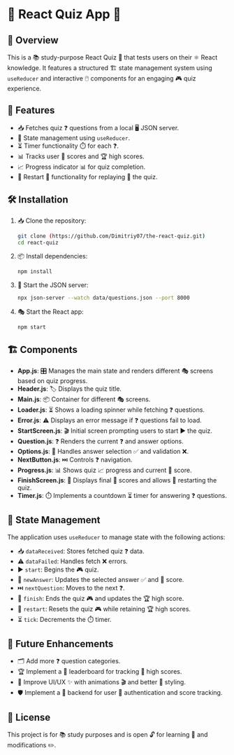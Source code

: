# 🧠 React Quiz App 🎯

## 🌟 Overview
This is a 📚 study-purpose React Quiz 📝 that tests users on their ⚛️ React knowledge. It features a structured 🏗️ state management system using `useReducer` and interactive 🖱️ components for an engaging 🎮 quiz experience.

## 🚀 Features
- 📥 Fetches quiz ❓ questions from a local 🖥️ JSON server.
- 🔄 State management using `useReducer`.
- ⏳ Timer functionality ⏱️ for each ❓.
- 📊 Tracks user 🎯 scores and 🏆 high scores.
- 📈 Progress indicator 📊 for quiz completion.
- 🔁 Restart 🔄 functionality for replaying 🔄 the quiz.

## 🛠️ Installation

1. 📥 Clone the repository:
   ```sh
   git clone (https://github.com/Dimitriy07/the-react-quiz.git)
   cd react-quiz
   ```
2. 📦 Install dependencies:
   ```sh
   npm install
   ```
3. 🚀 Start the JSON server:
   ```sh
   npx json-server --watch data/questions.json --port 8000
   ```
4. 🎭 Start the React app:
   ```sh
   npm start
   ```

## 🏗️ Components
- **App.js**: 🎛️ Manages the main state and renders different 🎭 screens based on quiz progress.
- **Header.js**: 🏷️ Displays the quiz title.
- **Main.js**: 📦 Container for different 🎭 screens.
- **Loader.js**: ⏳ Shows a loading spinner while fetching ❓ questions.
- **Error.js**: ⚠️ Displays an error message if ❓ questions fail to load.
- **StartScreen.js**: 🎬 Initial screen prompting users to start ▶️ the quiz.
- **Question.js**: ❓ Renders the current ❓ and answer options.
- **Options.js**: 🎯 Handles answer selection ✅ and validation ❌.
- **NextButton.js**: ⏭️ Controls ❓ navigation.
- **Progress.js**: 📊 Shows quiz 📈 progress and current 🎯 score.
- **FinishScreen.js**: 🏁 Displays final 🎯 scores and allows 🔄 restarting the quiz.
- **Timer.js**: ⏱️ Implements a countdown ⏳ timer for answering ❓ questions.

## 🔄 State Management
The application uses `useReducer` to manage state with the following actions:
- 📥 `dataReceived`: Stores fetched quiz ❓ data.
- ⚠️ `dataFailed`: Handles fetch ❌ errors.
- ▶️ `start`: Begins the 🎮 quiz.
- 🎯 `newAnswer`: Updates the selected answer ✅ and 🎯 score.
- ⏭️ `nextQuestion`: Moves to the next ❓.
- 🏁 `finish`: Ends the quiz 🎮 and updates the 🏆 high score.
- 🔄 `restart`: Resets the quiz 🎮 while retaining 🏆 high scores.
- ⏳ `tick`: Decrements the ⏱️ timer.

## 🔮 Future Enhancements
- 🗂️ Add more ❓ question categories.
- 🏆 Implement a 📜 leaderboard for tracking 🏅 high scores.
- 🎨 Improve UI/UX ✨ with animations 🎬 and better 🎨 styling.
- 🛡️ Implement a 🔐 backend for user 👤 authentication and score tracking.

## 📜 License
This project is for 📚 study purposes and is open 🔓 for learning 📖 and modifications ✏️.

